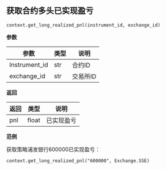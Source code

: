 ## 获取合约多头已实现盈亏

`context.get_long_realized_pnl(instrument_id, exchange_id)`

**参数**

| 参数          | 类型 | 说明     |
| ------------- | ---- | -------- |
| Instrument_id | str  | 合约ID   |
| exchange_id   | str  | 交易所ID |

**返回**

| 返回 | 类型  | 说明       |
| ---- | ----- | ---------- |
| pnl  | float | 已实现盈亏 |

**范例**

获取策略浦发银行600000已实现盈亏：

`context.get_long_realized_pnl("600000", Exchange.SSE)`

## 